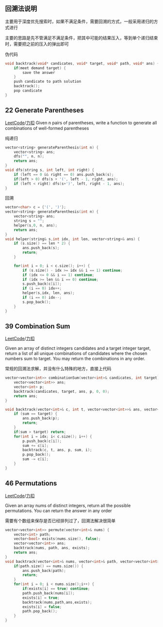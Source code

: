 回溯法说明
-------------------
主要用于深度优先搜索时，如果不满足条件，需要回溯的方式，一般采用递归的方式进行

主要的思路是先不管满足不满足条件，把其中可能的结果压入，等到单个递归结束时，需要把之前的压入的弹出即可

伪代码
```c++
void backtrack(void* candicates, void* target, void* path, void* ans) {
    if(meet demand target) {
        save the answer
    }
    push candicate to path solution
    backtrack();
    pop candicate
}
```

22 Generate Parentheses
-------------------
[LeetCode]()/[力扣]()
Given n pairs of parentheses, write a function to generate all combinations of well-formed parentheses

纯递归

```c++
vector<string> generateParenthesis(int n) {
    vector<string> ans;
    dfs("", n, n);
    return ans;
}
void dfs(string s, int left, int right) {
    if (left == 0 && right == 0) ans.push_back(s);
    if(left > 0) dfs(s + '(', left - 1, right, ans);
    if (left < right) dfs(s+')', left, right - 1, ans);
}
```

回溯
```c++
vector<char> c = {'(', ')'};
vector<string> generateParenthesis(int n) {
    vector<string> ans;
    string s = "";
    helper(s,0, n, ans);
    return ans;
}
void helper(string& s,int idx, int len, vector<string>& ans) {
    if (s.size() == len * 2) {
        ans.push_back(s);
        return;
    }

    for(int i = 0; i < c.size(); i++) {
        if (s.size() - idx >= idx && i == 1) continue;
        if (idx <= 0 && i == 1) continue;
        if (idx >= len && i == 0) continue;
        s.push_back(c[i]);
        if (i == 0) idx++;
        helper(s,idx, len, ans);
        if (i == 0) idx--;
        s.pop_back();
    }
}
```


39 Combination Sum
--------------------
[LeetCode]()/[力扣]()


Given an array of distinct integers candidates and a target integer target, return a list of all unique combinations of candidates where the chosen numbers sum to target. You may return the combinations in any order. 

常规的回溯法求解，并没有什么特殊的地方，直接上代码

```c++
vector<vector<int>> combinationSum(vector<int>& candicates, int target) {
    vector<vector<int>> ans;
    vector<int> p;
    backtrack(candicates, target, ans, p, 0, 0);
    return ans;
}

void backtrack(vector<int>& c, int t, vector<vector<int>>& ans, vector<int>& p, int sum, int idx) {
    if (sum == target) {
        ans.push_back(p);
        return;
    }
    if(sum > target) return;
    for(int i = idx; i< c.size(); i++) {
        p.push_back(c[i]);
        sum += c[i];
        backtrack(c, t, ans, p, sum, i);
        p.pop_back();
        sum -= c[i];
    }
}
```

46 Permutations
---------------
[LeetCode]()/[力扣]()

Given an array nums of distinct integers, return all the possible permutations. You can return the answer in any order

需要有个数组来保存是否已经排列过了，回溯法解决很简单

```c++
vector<vector<int>> permute(vector<int>& nums) {
    vector<int> path;
    vector<bool> exists(nums.size(), false);
    vector<vector<int>> ans;
    backtrack(nums, path, ans, exists);
    return ans;
}
void backtrack(vector<int>& nums, vector<int>& path, vector<vector<int>>& ans, vector<bool>& exists) {
    if(path.size() == nums.size()) {
        ans.push_back(path);
        return;
    }
    for(int i = 0; i < nums.size();i++) {
        if(exists[i] == true) continue;
        path.push_back(nums[i]);
        exists[i] = true;
        backtrack(nums,path,ans,exists);
        exists[i] = false;
        path.pop_back();
    }
}
```